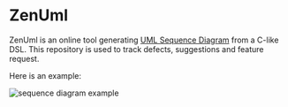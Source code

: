 # ZenUml
ZenUml is an online tool generating [UML Sequence Diagram](http://en.wikipedia.org/wiki/Sequence_diagram) from a C-like DSL.
This repository is used to track defects, suggestions and feature request.

Here is an example:

![sequence diagram example](http://www.zenuml.com/static/img/sample-30s.36ad6e1.gif)
